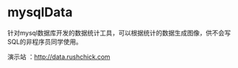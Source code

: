 mysqlData
=========

针对mysql数据库开发的数据统计工具，可以根据统计的数据生成图像，供不会写SQL的非程序员同学使用。

演示站 ：http://data.rushchick.com
